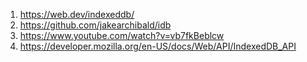 1. https://web.dev/indexeddb/
2. https://github.com/jakearchibald/idb
3. https://www.youtube.com/watch?v=vb7fkBeblcw
4. https://developer.mozilla.org/en-US/docs/Web/API/IndexedDB_API